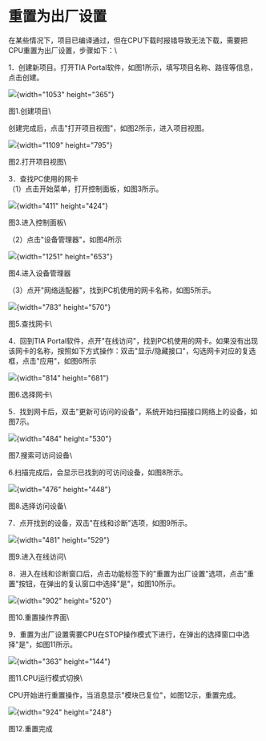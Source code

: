 # 重置为出厂设置

在某些情况下，项目已编译通过，但在CPU下载时报错导致无法下载，需要把CPU重置为出厂设置，步骤如下：\

1．创建新项目。打开TIA
Portal软件，如图1所示，填写项目名称、路径等信息，点击创建。

![](images/07-01.jpg){width="1053" height="365"}

图1.创建项目\

创建完成后，点击\"打开项目视图\"，如图2所示，进入项目视图。

![](images/07-02.jpg){width="1109" height="795"}

图2.打开项目视图\

3．查找PC使用的网卡\
（1）点击开始菜单，打开控制面板，如图3所示。

![](images/07-03.jpg){width="411" height="424"}

图3.进入控制面板\

（2）点击\"设备管理器\"，如图4所示

![](images/07-04.jpg){width="1251" height="653"}

图4.进入设备管理器

（3）点开\"网络适配器\"，找到PC机使用的网卡名称，如图5所示。

![](images/07-05.jpg){width="783" height="570"}

图5.查找网卡\

4．回到TIA
Portal软件，点开\"在线访问\"，找到PC机使用的网卡。如果没有出现该网卡的名称，按照如下方式操作：双击\"显示/隐藏接口\"，勾选网卡对应的复选框，点击\"应用\"，如图6所示

![](images/07-06.jpg){width="814" height="681"}

图6.选择网卡\

5．找到网卡后，双击\"更新可访问的设备\"，系统开始扫描接口网络上的设备，如图7示。

![](images/07-07.jpg){width="484" height="530"}

图7.搜索可访问设备\

6.扫描完成后，会显示已找到的可访问设备，如图8所示。

![](images/07-08.jpg){width="476" height="448"}

图8.选择访问设备\

7．点开找到的设备，双击\"在线和诊断\"选项，如图9所示。

![](images/07-09.jpg){width="481" height="529"}

图9.进入在线访问\

8．进入在线和诊断窗口后，点击功能标签下的\"重置为出厂设置\"选项，点击\"重置\"按钮，在弹出的复认窗口中选择\"是\"，如图10所示。

![](images/07-10.jpg){width="902" height="520"}

图10.重置操作界面\

9．重置为出厂设置需要CPU在STOP操作模式下进行，在弹出的选择窗口中选择\"是\"，如图11所示。

![](images/07-11.jpg){width="363" height="144"}

图11.CPU运行模式切换\

CPU开始进行重置操作，当消息显示\"模块已复位\"，如图12示，重置完成。

![](images/07-12.jpg){width="924" height="248"}

图12.重置完成
